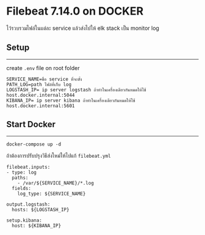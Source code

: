 # Filebeat 7.14.0 on DOCKER

ไว้รวบรวมไฟล์ในแต่ละ service แล้วส่งไปให้ elk stack เป็น monitor log

## Setup

---

create `.env` file on root folder

```
SERVICE_NAME=ชื่อ service ที่จะตั้ง
PATH_LOG=path ไฟล์ที่เก็บ log
LOGSTASH_IP= ip server logstash ถ้าทำในเครื่องเดียวกันหมดให้ใช้ host.docker.internal:5044
KIBANA_IP= ip server kibana ถ้าทำในเครื่องเดียวกันหมดให้ใช้ host.docker.internal:5601
```

## Start Docker

---

```
docker-compose up -d
```

ถ้าต้องการปรับปรุงวิธีส่งใหม่ให้ไปแก้ `filebeat.yml`

```
filebeat.inputs:
- type: log
  paths:
    - /var/${SERVICE_NAME}/*.log
  fields:
    log_type: ${SERVICE_NAME}

output.logstash:
  hosts: ${LOGSTASH_IP}

setup.kibana:
  host: ${KIBANA_IP}

```
